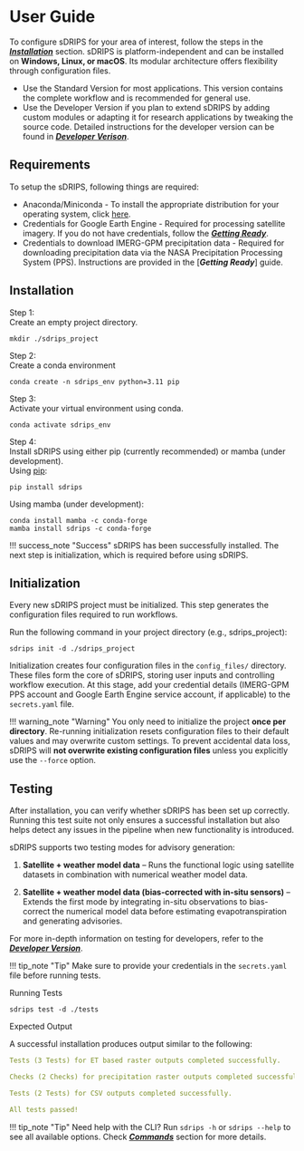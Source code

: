 # User Guide
To configure sDRIPS for your area of interest, follow the steps in the [***Installation***](#installation) section. sDRIPS is platform-independent and can be installed on **Windows, Linux, or macOS**. Its modular architecture offers flexibility through configuration files.

- Use the Standard Version for most applications. This version contains the complete workflow and is recommended for general use.  
- Use the Developer Version if you plan to extend sDRIPS by adding custom modules or adapting it for research applications by tweaking the source code. Detailed instructions for the developer version can be found in [***Developer Verison***](/en/latest/Developer_Version/Developer_Version).  

## Requirements
To setup the sDRIPS, following things are required:  

- Anaconda/Miniconda - To install the appropriate distribution for your operating system, click [here](https://www.anaconda.com/download/success).  
- Credentials for Google Earth Engine - Required for processing satellite imagery. If you do not have credentials, follow the [***Getting Ready***](/en/latest/Quick_Start/Getting_ready).  
- Credentials to download IMERG-GPM precipitation data - Required for downloading precipitation data via the NASA Precipitation Processing System (PPS). Instructions are provided in the [***Getting Ready***] guide.  

## Installation
<span class="preparation_step">Step 1:</span> <br>
Create an empty project directory.
```
mkdir ./sdrips_project
```
    
<span class="preparation_step">Step 2:</span> <br>
Create a conda environment
```
conda create -n sdrips_env python=3.11 pip
```
  
<span class="preparation_step">Step 3:</span> <br>
Activate your virtual environment using conda.
```
conda activate sdrips_env
```

<span class="preparation_step">Step 4:</span> <br>
Install sDRIPS using either pip (currently recommended) or mamba (under development).  
Using [pip](https://test.pypi.org/project/sdrips/):
```
pip install sdrips
```
Using mamba (under development):
```
conda install mamba -c conda-forge
mamba install sdrips -c conda-forge
```
!!! success_note "Success"
    sDRIPS has been successfully installed. The next step is initialization, which is required before using sDRIPS. 

## Initialization
Every new sDRIPS project must be initialized. This step generates the configuration files required to run workflows.

Run the following command in your project directory (e.g., sdrips_project):
```
sdrips init -d ./sdrips_project
```
Initialization creates four configuration files in the `config_files/` directory. These files form the core of sDRIPS, storing user inputs and controlling workflow execution. At this stage, add your credential details (IMERG-GPM PPS account and Google Earth Engine service account, if applicable) to the `secrets.yaml` file.

!!! warning_note "Warning"
    You only need to initialize the project **once per directory**. Re-running initialization resets configuration files to their default values and may overwrite custom settings. To prevent accidental data loss, sDRIPS will **not overwrite existing configuration files** unless you explicitly use the `--force` option.


## Testing
After installation, you can verify whether sDRIPS has been set up correctly. Running this test suite not only ensures a successful installation but also helps detect any issues in the pipeline when new functionality is introduced.

sDRIPS supports two testing modes for advisory generation:

1. **Satellite + weather model data** – Runs the functional logic using satellite datasets in combination with numerical weather model data.

2. **Satellite + weather model data (bias-corrected with in-situ sensors)** – Extends the first mode by integrating in-situ observations to bias-correct the numerical model data before estimating evapotranspiration and generating advisories.

For more in-depth information on testing for developers, refer to the [***Developer Version***](/en/latest/Development/Developer_Version/).  

!!! tip_note "Tip"
    Make sure to provide your credentials in the `secrets.yaml` file before running tests.

Running Tests
```
sdrips test -d ./tests
```

Expected Output  

A successful installation produces output similar to the following:
```yaml
Tests (3 Tests) for ET based raster outputs completed successfully.

Checks (2 Checks) for precipitation raster outputs completed successfully.

Tests (2 Tests) for CSV outputs completed successfully.

All tests passed!
```

!!! tip_note "Tip"
    Need help with the CLI? Run `sdrips -h` or `sdrips --help` to see all available options. Check [***Commands***](/en/latest/Commands/cli/) section for more details.
